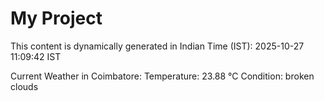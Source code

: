 # My Project

This content is dynamically generated in Indian Time (IST): 2025-10-27 11:09:42 IST


Current Weather in Coimbatore:
Temperature: 23.88 °C
Condition: broken clouds
